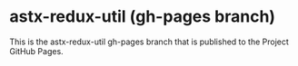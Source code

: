 # astx-redux-util (gh-pages branch)

This is the astx-redux-util gh-pages branch that is published to the
Project GitHub Pages.
